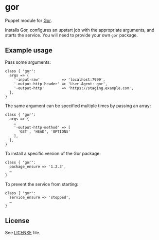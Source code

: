 # gor

Puppet module for [Gor](https://github.com/buger/gor/).

Installs Gor, configures an upstart job with the appropriate arguments, and
starts the service. You will need to provide your own `gor` package.

## Example usage

Pass some arguments:
```puppet
class { 'gor':
  args => {
    '-input-raw'          => 'localhost:7999',
    '-output-http-header' => 'User-Agent: gor',
    '-output-http'        => 'https://staging.example.com',
  },
}
```

The same argument can be specified multiple times by passing an array:
```puppet
class { 'gor':
  args => {
    …
    '-output-http-method' => [
      'GET', 'HEAD', 'OPTIONS'
    ],
  },
}
```

To install a specific version of the Gor package:
```puppet
class { 'gor':
  package_ensure => '1.2.3',
  …
}
```

To prevent the service from starting:
```puppet
class { 'gor':
  service_ensure => 'stopped',
  …
}
```

## License

See [LICENSE](LICENSE) file.
